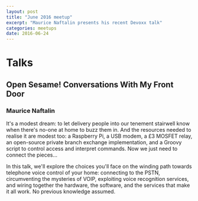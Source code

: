 ```yaml
---
layout: post
title: "June 2016 meetup"
excerpt: "Maurice Naftalin presents his recent Devoxx talk"
categories: meetups 
date: 2016-06-24
---
```


# Talks

## Open Sesame! Conversations With My Front Door 
### Maurice Naftalin

It's a modest dream: to let delivery people into our tenement stairwell know when there's no-one at home to buzz them in. And the resources needed to realise it are modest too: a Raspberry Pi, a USB modem, a £3 MOSFET relay, an open-source private branch exchange implementation, and a Groovy script to control access and interpret commands. Now we just need to connect the pieces…

In this talk, we'll explore the choices you'll face on the winding path towards telephone voice control of your home: connecting to the PSTN, circumventing the mysteries of VOIP, exploiting voice recognition services, and wiring together the hardware, the software, and the services that make it all work. No previous knowledge assumed.

